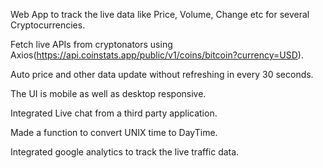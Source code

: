 Web App to track the live data like Price, Volume, Change etc for several Cryptocurrencies.

Fetch live APIs from cryptonators using Axios(https://api.coinstats.app/public/v1/coins/bitcoin?currency=USD).

Auto price and other data update without refreshing in every 30 seconds.

The UI is mobile as well as desktop responsive.

Integrated Live chat from a third party application.

Made a function to convert UNIX time to DayTime.

Integrated google analytics to track the live traffic data.
